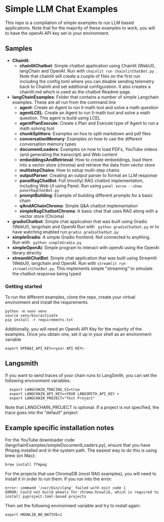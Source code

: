 # Simple LLM Chat Examples

This repo is a compilation of simple examples to run LLM based applications.
Note that for the majority of these examples to work, you will to have the openAI API key set in your environment.


## Samples

- **Chainlit**:
  - **chainlitChatbot**: Simple chatbot application using Chainlit (WebUI), langChain and OpenAI.
Run with `chainlit run chainlitChatBot.py` . Note that chainlit will create a cuople of files on the first run
including the config.toml where you can disable sending telemetry back to Chainlit and set additional configuration.
It also creates a chainlit.md which is used as the chatbot Readme page.
- **langChainExamples**: Folder that contains a number of simple Langchain examples. These are all run from the command line
  - **agent**: Create an Agent to run ll-math tool and solve a math question
  - **agentLCEL**: Create an Agent to run ll-math tool and solve a math question. This agent is build using LCEL
  - **agentPlanExecute**: Create s Plan and Execute type of Agent to run a math solving tool
  - **chunkSplitters**: Examples on hos to split markdown and pdf files
  - **conversationMemory**: Examples on how to use the different conversation memory types
  - **documentLoaders**: Examples on how to load PDFs, YouTube videos (and generating the transcript) and Web content
  - **embeddingsAndRetrieval**: How to create embeddings, load them into a vector store (chroma) and retrieve the data from
vector store
  - **multistepChains**: How to setup multi-step chains
  - **outputParser**: Creating an output parser to format an LLM response
  - **panelRagChatBot**: Full (mostly) RAG chatbot implementation, including Web UI using Panel. Run using `panel serve --show panelRagChatBot.py `
  - **promptBuilding**: Example of building different prompts for a basic chain
  - **qAndAChainChroma**: Simple Q&A chatbot implementation
  - **simpleRagChatbotChroma**: A basic chat that uses RAG along with a vector store (Chroma)
- **gradioChatbot**: Simple chat application that was built using Gradio (WebUI), langchain and OpenAI
Run with ` python gradioChatbot.py` or to have watching enabled run `gradio gradioChatbot.py`
- **simpleGradio**: A simple Gradio frontend. Not connected to anything. Run with ` python simpleGradio.py`
- **simpleOpenAi**: Simple program to interact with openAI using the OpenAi library directly
- **streamlitChatBot**: Simple chat application that was built using Streamlit (WebUI), langchain and OpenAI.
Run with `streamlit run streamlitChatBot.py`. This implements simple "streaming" to simulate the chatbot response being typed

  
### Getting started
To run the different examples, clone the repo, create your virtual environment and install the requirements

```shell
python -m venv venv
source venv/bin/activate
pip install -r requirements.txt  
```

Additionally, you will need an OpenAi API Key for the majority of the examples. Once you obtain one, set it up in your
shell as an environment variable

```shell
export OPENAI_API_KEY=<your API KEY>
```

## Langsmith

If you want to send traces of your chain runs to LangSmith, you can set the following environment variables:

```shell
  export LANGCHAIN_TRACING_V2=true
  export LANGCHAIN_API_KEY=<YOUR LANGSMITH_API_KEY >
  export LANGCHAIN_PROJECT="Test Project"
```
Note that LANGCHAIN_PROJECT is optional. If a project is not specified, the trace goes into the "default" project

## Example specific installation notes

For the YouTube downloader code (langchainExamples/simpleDocumentLoaders.py), ensure that you have ffmpeg installed
and in the system path. The easiest way to do this is using brew (on Mac):

```shell
brew install ffmpeg
```


For the projects that use ChromaDB (most RAG examples), you will need to install it in order to run them.
If you run into the error:

```shell
error: command '/usr/bin/clang' failed with exit code 1
ERROR: Could not build wheels for chroma-hnswlib, which is required to install pyproject.toml-based projects
```
Then set the following environment variable and try to install again:

```shell
export HNSWLIB_NO_NATIVE=1 
```

